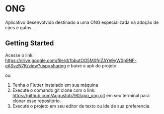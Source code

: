 # ONG

Aplicativo desenvolvido destinado a uma ONG especializada na adoção de cães e gatos.

## Getting Started

Acesse o link: https://drive.google.com/file/d/1bbutOO5M0fnZAYe9yW0p9NF-eASvzN7K/view?usp=sharing e baixe a apk do projeto

ou

1. Tenha o Flutter instalado em sua máquina
2. Execute o comando git clone com o link: https://github.com/Augustob790/app_ong.git em seu terminal para clonar esse repositório.
3. Execute o projeto em seu editor de texto ou ide de sua preferencia.



